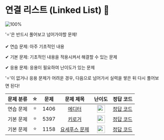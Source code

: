 # 연결 리스트 (Linked List) 🏅

![100%](https://progress-bar.dev/3/?scale=3&title=progress&width=500&color=babaca&suffix=/3)

'⭐️'은 반드시 풀어보고 넘어가야할 문제!

✔ 연습 문제: 아주 기초적인 내용

✔ 기본 문제: 기초적인 내용을 적용시켜서 해결할 수 있는 문제

✔ 응용 문제: 응용이 필요하여 난이도가 있는 문제


'⭐️'이 없거나 응용 문제가 어려운 경우, 다음으로 넘어가서 실력을 쌓은 뒤 다시 풀어보면 된다!

| 문제 분류 | ☆ | 문제 | 문제 제목 | 난이도 | 정답 코드 |
| :--: | :--: | :--: | :--: | :--: | :--: |
| 연습 문제 | ⭐️ | 1406 | [에디터](https://www.acmicpc.net/problem/1406) | <img height="25px" width="25px" src="https://static.solved.ac/tier_small/9.svg"/> | [정답 코드](../0x04/solutions/1406.cpp) |
| 기본 문제 | ⭐️ | 5397 | [키로거](https://www.acmicpc.net/problem/5397) | <img height="25px" width="25px" src="https://static.solved.ac/tier_small/9.svg"/> | [정답 코드](../0x04/solutions/5397.cpp) |
| 기본 문제 | ⭐️ | 1158 | [요세푸스 문제](https://www.acmicpc.net/problem/1158) | <img height="25px" width="25px" src="https://static.solved.ac/tier_small/7.svg"/> | [정답 코드](../0x04/solutions/1158.cpp) |
